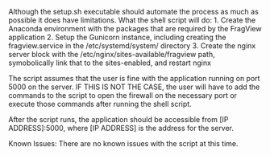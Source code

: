 Although the setup.sh executable should automate the process as much as possible it does have limitations.
What the shell script will do:
    1. Create the Anaconda environment with the packages that are required by the FragView application
    2. Setup the Gunicorn instance, including creating the fragview.service in the /etc/systemd/system/
        directory
    3. Create the nginx server block with the /etc/nginx/sites-available/fragview path, symobolically
        link that to the sites-enabled, and restart nginx

The script assumes that the user is fine with the application running on port 5000 on the server.
IF THIS IS NOT THE CASE, the user will have to add the commands to the script to open the firewall
on the necessary port or execute those commands after running the shell script.

After the script runs, the application should be accessible from [IP ADDRESS]:5000, where [IP ADDRESS] is
the address for the server.

Known Issues:
    There are no known issues with the script at this time.